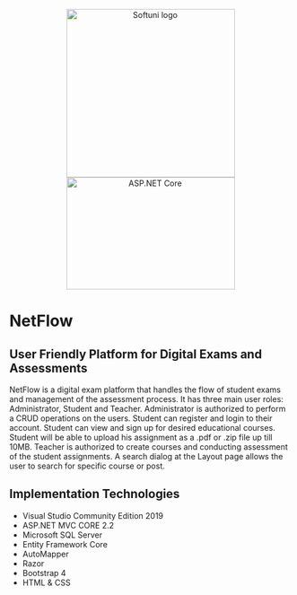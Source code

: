 <p align="center">
	<a href="https://softuni.bg/"><img src="https://upload.wikimedia.org/wikipedia/commons/7/76/Logo_Software_University_%28SoftUni%29_-_blue.png" alt="Softuni logo" width="300" align="center"></a>
	<a href="https://www.asp.net/"><img src="https://i.udemycdn.com/course/750x422/2120618_cfe6.jpg" alt="ASP.NET Core" width="300" height="200" align="center"></a>
<p>

# NetFlow 
## User Friendly Platform for Digital Exams and Assessments
NetFlow is a digital exam platform that handles the flow of student exams and management of the assessment process.
It has three main user roles: Administrator, Student and Teacher. Administrator is authorized to perform a CRUD operations on the users. 
Student can register and login to their account. Student can view and sign up for desired educational courses. Student will be able
to upload his assignment as a .pdf or .zip file up till 10MB. Teacher is authorized to create courses and conducting assessment of
the student assignments. A search dialog at the Layout page allows the user to search for specific course or post.

## Implementation Technologies

-  Visual Studio Community Edition 2019
-  ASP.NET MVC CORE 2.2
-  Microsoft SQL Server
-  Entity Framework Core
-  AutoMapper
-  Razor
-  Bootstrap 4
-  HTML & CSS